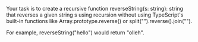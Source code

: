 Your task is to create a recursive function reverseString(s: string): string that reverses a given string s using recursion without using TypeScript's built-in functions like Array.prototype.reverse() or split("").reverse().join("").

For example, reverseString("hello") would return "olleh".
